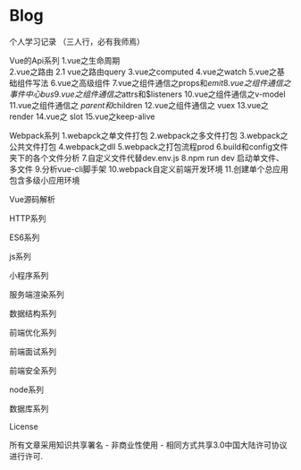 # Blog

个人学习记录 （三人行，必有我师焉）

Vue的Api系列
1.vue之生命周期  
2.vue之路由 
2.1 vue之路由query 
3.vue之computed 
4.vue之watch 
5.vue之基础组件写法 
6.vue之高级组件 
7.vue之组件通信之props和$emit 
8.vue之组件通信之事件中心bus 
9.vue之组件通信之$attrs和$listeners 
10.vue之组件通信之v-model 
11.vue之组件通信之 $parent和$children 
12.vue之组件通信之 vuex 
13.vue之render 
14.vue之 slot 
15.vue之keep-alive 

Webpack系列
1.webapck之单文件打包 
2.webpack之多文件打包 
3.webpack之公共文件打包 
4.webpack之dll 
5.webpack之打包流程prod 
6.build和config文件夹下的各个文件分析 
7.自定义文件代替dev.env.js 
8.npm run dev 启动单文件、多文件 
9.分析vue-cli脚手架 
10.webpack自定义前端开发环境 
11.创建单个总应用包含多级小应用环境 


Vue源码解析

HTTP系列

ES6系列


js系列


小程序系列


服务端渲染系列


数据结构系列

前端优化系列

前端面试系列


前端安全系列


node系列

数据库系列



License

所有文章采用知识共享署名 - 非商业性使用 - 相同方式共享3.0中国大陆许可协议进行许可.
